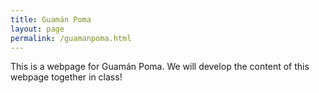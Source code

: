 ```yaml
---
title: Guamán Poma
layout: page
permalink: /guamanpoma.html
---
```


This is a webpage for Guamán Poma. We will develop the content of this webpage together in class!
